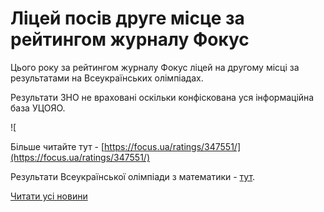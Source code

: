 # Ліцей посів друге місце за рейтингом журналу Фокус

Цього року за рейтингом журналу Фокус ліцей на другому місці за результатами на Всеукраїнських олімпіадах.

Результати ЗНО не враховані оскільки конфіскована уся інформаційна база УЦОЯО.

![

Більше читайте тут - [https://focus.ua/ratings/347551/](https://focus.ua/ratings/347551/)

Результати Всеукраїнської олімпіади з математики - [тут](/%D0%BD%D0%BE%D0%B2%D0%B8%D0%BD%D0%B8/%D1%80%D0%B5%D0%B7%D1%83%D0%BB%D1%8C%D1%82%D0%B0%D1%82%D0%B8-iv-%D0%B5%D1%82%D0%B0%D0%BF%D1%83-%D0%B2%D1%81%D0%B5%D1%83%D0%BA%D1%80%D0%B0%D1%97%D0%BD%D1%81%D1%8C%D0%BA%D0%BE%D1%97-%D0%BE%D0%BB%D1%96%D0%BC%D0%BF%D1%96%D0%B0%D0%B4%D0%B8-%D0%B7-%D0%BC%D0%B0%D1%82%D0%B5%D0%BC%D0%B0%D1%82%D0%B8%D0%BA%D0%B8/).

[Читати усі новини](/news)
